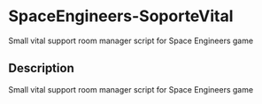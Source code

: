 # SpaceEngineers-SoporteVital
Small vital support room manager script for Space Engineers game


## Description
Small vital support room manager script for Space Engineers game